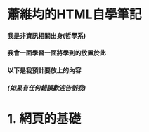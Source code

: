 # 蕭維均的HTML自學筆記
#### 我是非資訊相關出身(哲學系)
#### 我會一面學習一面將學到的放置於此
#### 以下是我預計要放上的內容
##### (如果有任何錯誤歡迎告訴我)
# 1. 網頁的基礎
